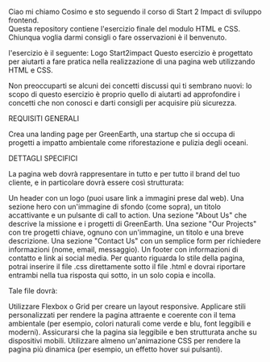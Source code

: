 Ciao mi chiamo Cosimo e sto seguendo il corso di Start 2 Impact di sviluppo frontend.  
Questa repository contiene l'esercizio finale del modulo HTML e CSS.
Chiunqua voglia darmi consigli o fare osservazioni è il benvenuto.

l'esercizio è il seguente:
Logo Start2impact
Questo esercizio è progettato per aiutarti a fare pratica nella realizzazione di una pagina web utilizzando HTML e CSS.

Non preoccuparti se alcuni dei concetti discussi qui ti sembrano nuovi: lo scopo di questo esercizio è proprio quello di aiutarti ad approfondire i concetti che non conosci e darti consigli per acquisire più sicurezza.

REQUISITI GENERALI

Crea una landing page per GreenEarth, una startup che si occupa di progetti a impatto ambientale come riforestazione e pulizia degli oceani.

DETTAGLI SPECIFICI

La pagina web dovrà rappresentare in tutto e per tutto il brand del tuo cliente, e in particolare dovrà essere così strutturata:

Un header con un logo (puoi usare link a immagini prese dal web).
Una sezione hero con un'immagine di sfondo (come sopra), un titolo accattivante e un pulsante di call to action.
Una sezione "About Us" che descrive la missione e i progetti di GreenEarth.
Una sezione "Our Projects" con tre progetti chiave, ognuno con un'immagine, un titolo e una breve descrizione.
Una sezione "Contact Us" con un semplice form per richiedere informazioni (nome, email, messaggio).
Un footer con informazioni di contatto e link ai social media.
Per quanto riguarda lo stile della pagina, potrai inserire il file .css direttamente sotto il file .html e dovrai riportare entrambi nella tua risposta qui sotto, in un solo copia e incolla.

Tale file dovrà:

Utilizzare Flexbox o Grid per creare un layout responsive.
Applicare stili personalizzati per rendere la pagina attraente e coerente con il tema ambientale (per esempio, colori naturali come verde e blu, font leggibili e moderni).
Assicurarsi che la pagina sia leggibile e ben strutturata anche su dispositivi mobili.
Utilizzare almeno un'animazione CSS per rendere la pagina più dinamica (per esempio, un effetto hover sui pulsanti).
